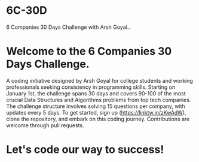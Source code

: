 # 6C-30D
6 Companies 30 Days Challenge with Arsh Goyal..

# Welcome to the 6 Companies 30 Days Challenge.
A coding initiative designed by Arsh Goyal for college students and working professionals seeking consistency in programming skills. Starting on January 1st, the challenge spans 30 days and covers 90-100 of the most crucial Data Structures and Algorithms problems from top tech companies. The challenge structure involves solving 15 questions per company, with updates every 5 days. To get started, sign up (https://linktw.in/zKwAdW), clone the repository, and embark on this coding journey. Contributions are welcome through pull requests.

# Let's code our way to success! 
